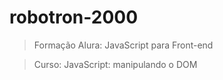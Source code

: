 # robotron-2000

> Formação Alura: JavaScript para Front-end

> Curso: JavaScript: manipulando o DOM
